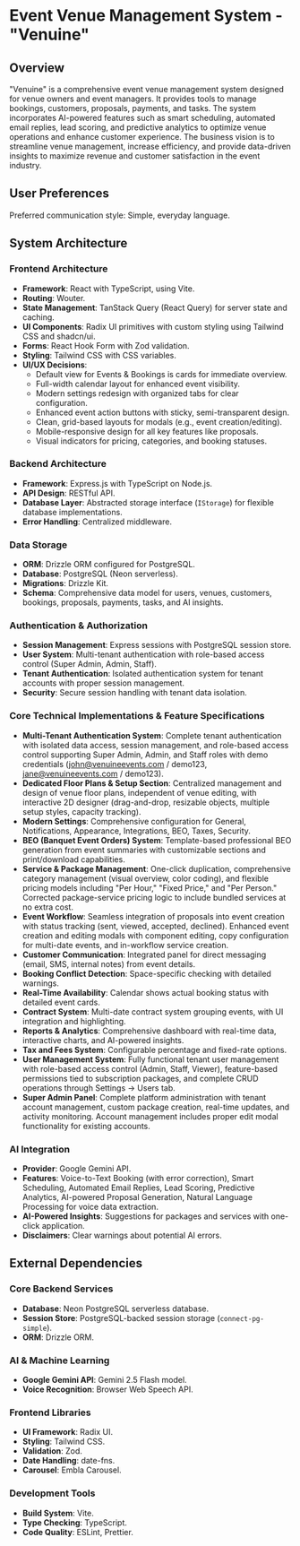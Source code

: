 # Event Venue Management System - "Venuine"

## Overview

"Venuine" is a comprehensive event venue management system designed for venue owners and event managers. It provides tools to manage bookings, customers, proposals, payments, and tasks. The system incorporates AI-powered features such as smart scheduling, automated email replies, lead scoring, and predictive analytics to optimize venue operations and enhance customer experience. The business vision is to streamline venue management, increase efficiency, and provide data-driven insights to maximize revenue and customer satisfaction in the event industry.

## User Preferences

Preferred communication style: Simple, everyday language.

## System Architecture

### Frontend Architecture
- **Framework**: React with TypeScript, using Vite.
- **Routing**: Wouter.
- **State Management**: TanStack Query (React Query) for server state and caching.
- **UI Components**: Radix UI primitives with custom styling using Tailwind CSS and shadcn/ui.
- **Forms**: React Hook Form with Zod validation.
- **Styling**: Tailwind CSS with CSS variables.
- **UI/UX Decisions**:
    - Default view for Events & Bookings is cards for immediate overview.
    - Full-width calendar layout for enhanced event visibility.
    - Modern settings redesign with organized tabs for clear configuration.
    - Enhanced event action buttons with sticky, semi-transparent design.
    - Clean, grid-based layouts for modals (e.g., event creation/editing).
    - Mobile-responsive design for all key features like proposals.
    - Visual indicators for pricing, categories, and booking statuses.

### Backend Architecture
- **Framework**: Express.js with TypeScript on Node.js.
- **API Design**: RESTful API.
- **Database Layer**: Abstracted storage interface (`IStorage`) for flexible database implementations.
- **Error Handling**: Centralized middleware.

### Data Storage
- **ORM**: Drizzle ORM configured for PostgreSQL.
- **Database**: PostgreSQL (Neon serverless).
- **Migrations**: Drizzle Kit.
- **Schema**: Comprehensive data model for users, venues, customers, bookings, proposals, payments, tasks, and AI insights.

### Authentication & Authorization
- **Session Management**: Express sessions with PostgreSQL session store.
- **User System**: Multi-tenant authentication with role-based access control (Super Admin, Admin, Staff).
- **Tenant Authentication**: Isolated authentication system for tenant accounts with proper session management.
- **Security**: Secure session handling with tenant data isolation.

### Core Technical Implementations & Feature Specifications
- **Multi-Tenant Authentication System**: Complete tenant authentication with isolated data access, session management, and role-based access control supporting Super Admin, Admin, and Staff roles with demo credentials (john@venuineevents.com / demo123, jane@venuineevents.com / demo123).
- **Dedicated Floor Plans & Setup Section**: Centralized management and design of venue floor plans, independent of venue editing, with interactive 2D designer (drag-and-drop, resizable objects, multiple setup styles, capacity tracking).
- **Modern Settings**: Comprehensive configuration for General, Notifications, Appearance, Integrations, BEO, Taxes, Security.
- **BEO (Banquet Event Orders) System**: Template-based professional BEO generation from event summaries with customizable sections and print/download capabilities.
- **Service & Package Management**: One-click duplication, comprehensive category management (visual overview, color coding), and flexible pricing models including "Per Hour," "Fixed Price," and "Per Person." Corrected package-service pricing logic to include bundled services at no extra cost.
- **Event Workflow**: Seamless integration of proposals into event creation with status tracking (sent, viewed, accepted, declined). Enhanced event creation and editing modals with component editing, copy configuration for multi-date events, and in-workflow service creation.
- **Customer Communication**: Integrated panel for direct messaging (email, SMS, internal notes) from event details.
- **Booking Conflict Detection**: Space-specific checking with detailed warnings.
- **Real-Time Availability**: Calendar shows actual booking status with detailed event cards.
- **Contract System**: Multi-date contract system grouping events, with UI integration and highlighting.
- **Reports & Analytics**: Comprehensive dashboard with real-time data, interactive charts, and AI-powered insights.
- **Tax and Fees System**: Configurable percentage and fixed-rate options.
- **User Management System**: Fully functional tenant user management with role-based access control (Admin, Staff, Viewer), feature-based permissions tied to subscription packages, and complete CRUD operations through Settings → Users tab.
- **Super Admin Panel**: Complete platform administration with tenant account management, custom package creation, real-time updates, and activity monitoring. Account management includes proper edit modal functionality for existing accounts.

### AI Integration
- **Provider**: Google Gemini API.
- **Features**: Voice-to-Text Booking (with error correction), Smart Scheduling, Automated Email Replies, Lead Scoring, Predictive Analytics, AI-powered Proposal Generation, Natural Language Processing for voice data extraction.
- **AI-Powered Insights**: Suggestions for packages and services with one-click application.
- **Disclaimers**: Clear warnings about potential AI errors.

## External Dependencies

### Core Backend Services
- **Database**: Neon PostgreSQL serverless database.
- **Session Store**: PostgreSQL-backed session storage (`connect-pg-simple`).
- **ORM**: Drizzle ORM.

### AI & Machine Learning
- **Google Gemini API**: Gemini 2.5 Flash model.
- **Voice Recognition**: Browser Web Speech API.

### Frontend Libraries
- **UI Framework**: Radix UI.
- **Styling**: Tailwind CSS.
- **Validation**: Zod.
- **Date Handling**: date-fns.
- **Carousel**: Embla Carousel.

### Development Tools
- **Build System**: Vite.
- **Type Checking**: TypeScript.
- **Code Quality**: ESLint, Prettier.